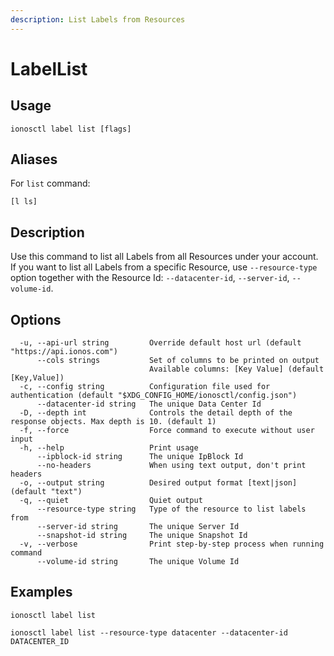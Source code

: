 ```yaml
---
description: List Labels from Resources
---
```


# LabelList

## Usage

```text
ionosctl label list [flags]
```

## Aliases

For `list` command:

```text
[l ls]
```

## Description

Use this command to list all Labels from all Resources under your account. If you want to list all Labels from a specific Resource, use `--resource-type` option together with the Resource Id: `--datacenter-id`, `--server-id`, `--volume-id`.

## Options

```text
  -u, --api-url string         Override default host url (default "https://api.ionos.com")
      --cols strings           Set of columns to be printed on output 
                               Available columns: [Key Value] (default [Key,Value])
  -c, --config string          Configuration file used for authentication (default "$XDG_CONFIG_HOME/ionosctl/config.json")
      --datacenter-id string   The unique Data Center Id
  -D, --depth int              Controls the detail depth of the response objects. Max depth is 10. (default 1)
  -f, --force                  Force command to execute without user input
  -h, --help                   Print usage
      --ipblock-id string      The unique IpBlock Id
      --no-headers             When using text output, don't print headers
  -o, --output string          Desired output format [text|json] (default "text")
  -q, --quiet                  Quiet output
      --resource-type string   Type of the resource to list labels from
      --server-id string       The unique Server Id
      --snapshot-id string     The unique Snapshot Id
  -v, --verbose                Print step-by-step process when running command
      --volume-id string       The unique Volume Id
```

## Examples

```text
ionosctl label list

ionosctl label list --resource-type datacenter --datacenter-id DATACENTER_ID
```

